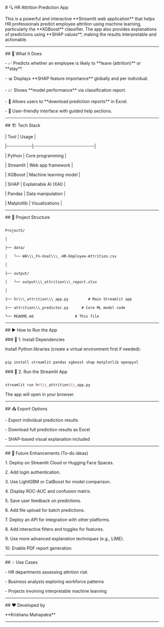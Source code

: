 \# 🔍 HR Attrition Prediction App



This is a powerful and interactive \*\*Streamlit web application\*\* that helps HR professionals predict employee attrition using machine learning, particularly the \*\*XGBoost\*\* classifier. The app also provides explanations of predictions using \*\*SHAP values\*\*, making the results interpretable and actionable.



---



\## 🧠 What It Does



\- ✅ Predicts whether an employee is likely to \*\*leave (attrition)\*\* or \*\*stay\*\*.

\- 📊 Displays \*\*SHAP feature importance\*\* globally and per individual.

\- 📈 Shows \*\*model performance\*\* via classification report.

\- 💾 Allows users to \*\*download prediction reports\*\* in Excel.

\- 🧭 User-friendly interface with guided help sections.



---



\## 🏗️ Tech Stack



| Tool        | Usage                         |

|-------------|-------------------------------|

| Python      | Core programming              |

| Streamlit   | Web app framework             |

| XGBoost     | Machine learning model        |

| SHAP        | Explainable AI (XAI)          |

| Pandas      | Data manipulation             |

| Matplotlib  | Visualizations                |



---



\## 📁 Project Structure



```

Project5/

│

├── data/

│   └── WA\\\_Fn-UseC\\\_-HR-Employee-Attrition.csv

│

├── output/

│   └── output\\\_attrition\\\_report.xlsx

│

├── hr\\\_attrition\\\_app.py         # Main Streamlit app

├── attrition\\\_predictor.py      # Core ML model code

└── README.md                   # This file

```



---



\## ▶️ How to Run the App



\### 🔧 1. Install Dependencies



Install Python libraries (create a virtual environment first if needed):



```bash

pip install streamlit pandas xgboost shap matplotlib openpyxl

```



\### 🚀 2. Run the Streamlit App



```bash

streamlit run hr\\\_attrition\\\_app.py

```



The app will open in your browser.



---



\## 📤 Export Options



\- Export individual prediction results

\- Download full prediction results as Excel

\- SHAP-based visual explanation included



---



\## 📌 Future Enhancements (To-do ideas)



1\. Deploy on Streamlit Cloud or Hugging Face Spaces.

2\. Add login authentication.

3\. Use LightGBM or CatBoost for model comparison.

4\. Display ROC-AUC and confusion matrix.

5\. Save user feedback on predictions.

6\. Add file upload for batch predictions.

7\. Deploy an API for integration with other platforms.

8\. Add interactive filters and toggles for features.

9\. Use more advanced explanation techniques (e.g., LIME).

10\. Enable PDF report generation.



---



\## 💡 Use Cases



\- HR departments assessing attrition risk

\- Business analysts exploring workforce patterns

\- Projects involving interpretable machine learning



---



\## ❤️ Developed by



\*\*Krishanu Mahapatra\*\*



---

